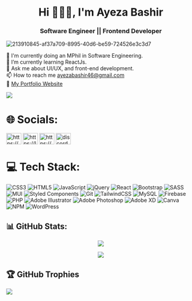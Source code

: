 
<h1 align="center">Hi 🙋🏻‍♀️, I'm Ayeza Bashir</h1>
<h3 align="center">Software Engineer || Frontend Developer</h3>

![213910845-af37a709-8995-40d6-be59-724526e3c3d7](https://github.com/ayezabashir/ayezabashir/assets/115556300/996f6136-b207-42b5-925d-55b11c89e8a0)

🔭 I'm currently doing an MPhil in Software Engineering.<br>🌱 I’m currently learning ReactJs.<br>💬 Ask me about UI/UX, and front-end development.<br>📫 How to reach me  <a href="mailto:ayezabashir46@gmail.com">ayezabashir46@gmail.com</a> <br>📄 <a href="https://ayeza-bashir-portfolio.vercel.app/">My Portfolio Website</a>

<p><img src="https://komarev.com/ghpvc/?username=ayezabashir&color=green&style=for-the-badge&label=PROFILE+VIEWS" /></p>

# 🌐 Socials:
<p align="left">
<a href="https://codepen.io/ayezabashir" target="_blank"><img align="center" src="https://raw.githubusercontent.com/rahuldkjain/github-profile-readme-generator/master/src/images/icons/Social/codepen.svg" alt="https://codepen.io/ayezabashir442" height="30" width="40" /></a>
<a href="https://www.leetcode.com/ayezabashir/" target="_blank"><img align="center" src="https://raw.githubusercontent.com/rahuldkjain/github-profile-readme-generator/master/src/images/icons/Social/leet-code.svg" alt="https://leetcode.com/ayezabashir/" height="30" width="40" /></a>
<a href="https://linkedin.com/in/ayezabashir/" target="_blank"><img align="center" src="https://raw.githubusercontent.com/rahuldkjain/github-profile-readme-generator/master/src/images/icons/Social/linked-in-alt.svg" alt="https://www.linkedin.com/in/ayezabashir/" height="30" width="40" /></a>
 <a href="https://discordapp.com/users/1071491930590023700" target="_blank"><img align="center" src="https://cdn.jsdelivr.net/npm/simple-icons@3.1.0/icons/discord.svg" height="30" width="40" alt="discord"></a>
  <br>
</p>

# 💻 Tech Stack:
![CSS3](https://img.shields.io/badge/css3-%231572B6.svg?style=for-the-badge&logo=css3&logoColor=white) ![HTML5](https://img.shields.io/badge/html5-%23E34F26.svg?style=for-the-badge&logo=html5&logoColor=white) ![JavaScript](https://img.shields.io/badge/javascript-%23323330.svg?style=for-the-badge&logo=javascript&logoColor=%23F7DF1E) ![jQuery](https://img.shields.io/badge/jquery-%230769AD.svg?style=for-the-badge&logo=jquery&logoColor=white) ![React](https://img.shields.io/badge/react-%2320232a.svg?style=for-the-badge&logo=react&logoColor=%2361DAFB) ![Bootstrap](https://img.shields.io/badge/bootstrap-%23563D7C.svg?style=for-the-badge&logo=bootstrap&logoColor=white) ![SASS](https://img.shields.io/badge/SASS-hotpink.svg?style=for-the-badge&logo=SASS&logoColor=white) ![MUI](https://img.shields.io/badge/MUI-%230081CB.svg?style=for-the-badge&logo=mui&logoColor=white) ![Styled Components](https://img.shields.io/badge/styled--components-DB7093?style=for-the-badge&logo=styled-components&logoColor=white) ![Git](https://img.shields.io/badge/git-%23F05033.svg?style=for-the-badge&logo=git&logoColor=white) ![TailwindCSS](https://img.shields.io/badge/tailwindcss-%2338B2AC.svg?style=for-the-badge&logo=tailwind-css&logoColor=white) ![MySQL](https://img.shields.io/badge/mysql-%2300f.svg?style=for-the-badge&logo=mysql&logoColor=white) ![Firebase](https://img.shields.io/badge/Firebase-039BE5?style=for-the-badge&logo=Firebase&logoColor=white) ![PHP](https://img.shields.io/badge/php-%23777BB4.svg?style=for-the-badge&logo=php&logoColor=white) ![Adobe Illustrator](https://img.shields.io/badge/adobeillustrator-%23FF9A00.svg?style=for-the-badge&logo=adobeillustrator&logoColor=white) ![Adobe Photoshop](https://img.shields.io/badge/adobephotoshop-%2331A8FF.svg?style=for-the-badge&logo=adobephotoshop&logoColor=white) ![Adobe XD](https://img.shields.io/badge/Adobe%20XD-470137?style=for-the-badge&logo=Adobe%20XD&logoColor=#FF61F6) ![Canva](https://img.shields.io/badge/Canva-%2300C4CC.svg?style=for-the-badge&logo=Canva&logoColor=white) ![NPM](https://img.shields.io/badge/NPM-%23000000.svg?style=for-the-badge&logo=npm&logoColor=white) ![WordPress](https://img.shields.io/badge/WordPress-%23117AC9.svg?style=for-the-badge&logo=WordPress&logoColor=white)


## 📊 GitHub Stats:

<p align="center" href="https://github.com/ayezabashir/github-readme-stats">
  <img src="https://github-readme-stats.vercel.app/api?username=ayezabashir&show_icons=true&theme=omni" />
</p>

<p align="center"><img src="https://github-readme-streak-stats.herokuapp.com/?user=ayezabashir&theme=omni&hide_border=false"/></p>


## 🏆 GitHub Trophies

![](https://github-profile-trophy.vercel.app/?username=ayezabashir&theme=omni&no-frame=true&no-bg=false&margin-w=3)


